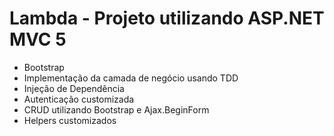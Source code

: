 
# Lambda - Projeto utilizando ASP.NET MVC 5
* Bootstrap
* Implementação da camada de negócio usando TDD
* Injeção de Dependência
* Autenticação customizada
* CRUD utilizando Bootstrap e Ajax.BeginForm
* Helpers customizados
